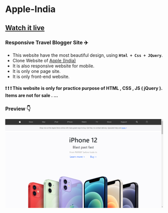 # Apple-India
## [Watch it live](https://harshalgami13.github.io/travelbloger/)
###  Responsive Travel Blogger Site ✈️

- This website have the most beautiful design, using <b>`Html + Css + JQuery`</b>.
- Clone Website of <a href="https://www.apple.com/in/"> Apple (India) </a> 
- It is also responsive website for mobile.
- It is only one page site.
- It is only front-end website. 

#### ❗ ❗ ❗ This website is only for practice purpose of HTML , CSS , JS ( jQuery ). Items are not for sale . ...

### Preview :point_down:
<a href="https://harshalgami13.github.io/Apple-India/"><img src="Asstes/Screenshot (56).png"></a> 
